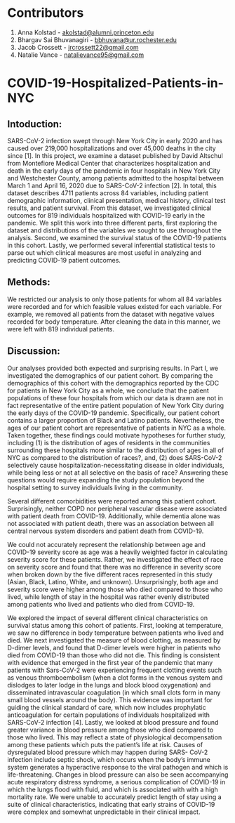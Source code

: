 # Contributors
 1. Anna Kolstad - akolstad@alumni.princeton.edu
 2. Bhargav Sai Bhuvanagiri - bbhuvana@ur.rochester.edu
 3. Jacob Crossett - jrcrossett22@gmail.com
 4. Natalie Vance - natalievance95@gmail.com

# COVID-19-Hospitalized-Patients-in-NYC
## Intoduction:
SARS-CoV-2 infection swept through New York City in early 2020 and has caused over 219,000 hospitalizations and over 45,000 deaths in the city since [1]. In this project, we examine a dataset published by David Altschul from Montefiore Medical Center that characterizes hospitalization and death in the early days of the pandemic in four hospitals in New York City and Westchester County, among patients admitted to the hospital between March 1 and April 16, 2020 due to SARS-CoV-2 infection [2]. In total, this dataset describes 4711 patients across 84 variables, including patient demographic information, clinical presentation, medical history, clinical test results, and patient survival. From this dataset, we investigated clinical outcomes for 819 individuals hospitalized with COVID-19 early in the pandemic. We split this work into three different parts, first exploring the dataset and distributions of the variables we sought to use throughout the analysis. Second, we examined the survival status of the COVID-19 patients in this cohort. Lastly, we performed several inferential statistical tests to parse out which clinical measures are most useful in analyzing and predicting COVID-19 patient outcomes.
## Methods:
We restricted our analysis to only those patients for whom all 84 variables were recorded and for which feasible values existed for each variable. For example, we removed all patients from the dataset with negative values recorded for body temperature. After cleaning the data in this manner, we were left with 819 individual patients.

## Discussion:
Our analyses provided both expected and surprising results. In Part I, we investigated the demographics
of our patient cohort. By comparing the demographics of this cohort with the demographics reported by
the CDC for patients in New York City as a whole, we conclude that the patient populations of these four
hospitals from which our data is drawn are not in fact representative of the entire patient population of New
York City during the early days of the COVID-19 pandemic. Specifically, our patient cohort contains a larger
proportion of Black and Latino patients. Nevertheless, the ages of our patient cohort are representative of
patients in NYC as a whole. Taken together, these findings could motivate hypotheses for further study,
including (1) is the distribution of ages of residents in the communities surrounding these hospitals more
similar to the distribution of ages in all of NYC as compared to the distribution of races?, and, (2) does
SARS-CoV-2 selectively cause hospitalization-necessitating disease in older individuals, while being less or not at all selective on the basis of race? Answering these questions would require expanding the study
population beyond the hospital setting to survey individuals living in the community.

Several different comorbidities were reported among this patient cohort. Surprisingly, neither COPD nor
peripheral vascular disease were associated with patient death from COVID-19. Additionally, while dementia
alone was not associated with patient death, there was an association between all central nervous system
disorders and patient death from COVID-19.

We could not accurately represent the relationship between age and COVID-19 severity score as age was a
heavily weighted factor in calculating severity score for these patients. Rather, we investigated the effect
of race on severity score and found that there was no difference in severity score when broken down by the
five different races represented in this study (Asian, Black, Latino, White, and unknown). Unsurprisingly,
both age and severity score were higher among those who died compared to those who lived, while length
of stay in the hospital was rather evenly distributed among patients who lived and patients who died from
COVID-19.

We explored the impact of several different clinical characteristics on survival status among this cohort of
patients. First, looking at temperature, we saw no difference in body temperature between patients who
lived and died. We next investigated the measure of blood clotting, as measured by D-dimer levels, and
found that D-dimer levels were higher in patients who died from COVID-19 than those who did not die.
This finding is consistent with evidence that emerged in the first year of the pandemic that many patients
with Sars-CoV-2 were experiencing frequent clotting events such as venous thromboembolism (when a clot
forms in the venous system and dislodges to later lodge in the lungs and block blood oxygenation) and
disseminated intravascular coagulation (in which small clots form in many small blood vessels around the
body). This evidence was important for guiding the clinical standard of care, which now includes prophylatic
anticoagulation for certain populations of individuals hospitalized with SARS-CoV-2 infection [4]. Lastly,
we looked at blood pressure and found greater variance in blood pressure among those who died compared
to those who lived. This may reflect a state of physiological decompensation among these patients which
puts the patient’s life at risk. Causes of dysregulated blood pressure which may happen during SARS-
CoV-2 infection include septic shock, which occurs when the body’s immune system generates a hyperactive
response to the viral pathogen and which is life-threatening. Changes in blood pressure can also be seen
accompanying acute respiratory distress syndrome, a serious complication of COVID-19 in which the lungs
flood with fluid, and which is associated with with a high mortality rate. We were unable to accurately
predict length of stay using a suite of clinical characteristics, indicating that early strains of COVID-19 were
complex and somewhat unpredictable in their clinical impact.
